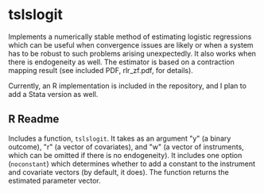 # tslslogit
Implements a numerically stable method of estimating logistic regressions which can be useful when convergence issues are likely or when a system has to be robust to such problems arising unexpectedly.  It also works when there is endogeneity as well.  The estimator is based on a contraction mapping result (see included PDF, rlr_zf.pdf, for details). 

Currently, an R implementation is included in the repository, and I plan to add a Stata version as well.

## R Readme

Includes a function, `tslslogit`. It takes as an argument "y" (a binary outcome), "r" (a vector of covariates), and "w" (a vector of instruments, which can be omitted if there is no endogeneity).  It includes one option (`noconstant`) which determines whether to add a constant to the instrument and covariate vectors (by default, it does).  The function returns the estimated parameter vector.
